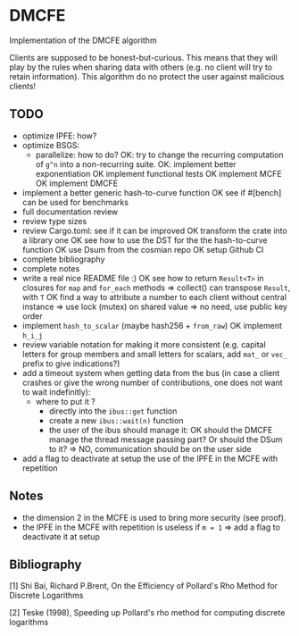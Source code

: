 # DMCFE
Implementation of the DMCFE algorithm

Clients are supposed to be honest-but-curious. This means that they will play by the rules when sharing data with others (e.g. no client will try to retain information). This algorithm do no protect the user against malicious clients!

## TODO

- optimize IPFE: how?
- optimize BSGS:
	+ parallelize: how to do?
	OK: try to change the recurring computation of `g^n` into a non-recurring suite.
	OK: implement better exponentiation
OK implement functional tests
OK implement MCFE
OK implement DMCFE
- implement a better generic hash-to-curve function
OK see if #[bench] can be used for benchmarks
- full documentation review
- review type sizes
- review Cargo.toml: see if it can be improved
OK transform the crate into a library one
OK see how to use the DST for the the hash-to-curve function
OK use Dsum from the cosmian repo
OK setup Github CI
- complete bibliography
- complete notes
- write a real nice README file :)
OK see how to return `Result<T>` in closures for `map` and `for_each` methods => collect() can transpose `Result`, with `T`
OK find a way to attribute a number to each client without central instance => use lock (mutex) on shared value => no need, use public key order
- implement `hash_to_scalar` (maybe hash256 + `from_raw`)
OK implement `h_i_j`
- review variable notation for making it more consistent (e.g. capital letters for group members and small letters for scalars, add `mat_` or `vec_` prefix to give indications?)
- add a timeout system when getting data from the bus (in case a client crashes or give the wrong number of contributions, one does not want to wait indefinitly):
	+ where to put it ?
		- directly into the `ibus::get` function
		- create a new `ibus::wait(n)` function
		- the user of the ibus should manage it:
OK should the DMCFE manage the thread message passing part? Or should the DSum to it? => NO, communication should be on the user side
- add a flag to deactivate at setup the use of the IPFE in the MCFE with repetition

## Notes

- the dimension 2 in the MCFE is used to bring more security (see proof).
- the IPFE in the MCFE with repetition is useless if `m = 1` => add a flag to deactivate it at setup


## Bibliography

[1] Shi Bai, Richard P.Brent, On the Efficiency of Pollard's Rho Method for Discrete Logarithms

[2] Teske (1998), Speeding up Pollard's rho method for computing discrete logarithms
